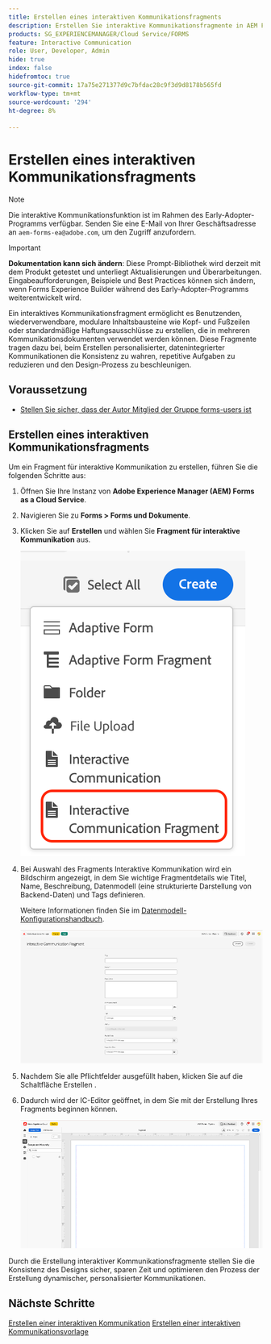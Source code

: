```yaml
---
title: Erstellen eines interaktiven Kommunikationsfragments
description: Erstellen Sie interaktive Kommunikationsfragmente in AEM Forms, um modulare, wiederverwendbare Inhaltsbausteine zu erstellen, die Konsistenz gewährleisten, Zeit sparen und personalisierte, datengesteuerte Kommunikation unterstützen.
products: SG_EXPERIENCEMANAGER/Cloud Service/FORMS
feature: Interactive Communication
role: User, Developer, Admin
hide: true
index: false
hidefromtoc: true
source-git-commit: 17a75e271377d9c7bfdac28c9f3d9d8178b565fd
workflow-type: tm+mt
source-wordcount: '294'
ht-degree: 8%

---
```


# Erstellen eines interaktiven Kommunikationsfragments

>[!NOTE]
>
> Die interaktive Kommunikationsfunktion ist im Rahmen des Early-Adopter-Programms verfügbar. Senden Sie eine E-Mail von Ihrer Geschäftsadresse an `aem-forms-ea@adobe.com`, um den Zugriff anzufordern.

>[!IMPORTANT]
>
> **Dokumentation kann sich ändern**: Diese Prompt-Bibliothek wird derzeit mit dem Produkt getestet und unterliegt Aktualisierungen und Überarbeitungen. Eingabeaufforderungen, Beispiele und Best Practices können sich ändern, wenn Forms Experience Builder während des Early-Adopter-Programms weiterentwickelt wird.

Ein interaktives Kommunikationsfragment ermöglicht es Benutzenden, wiederverwendbare, modulare Inhaltsbausteine wie Kopf- und Fußzeilen oder standardmäßige Haftungsausschlüsse zu erstellen, die in mehreren Kommunikationsdokumenten verwendet werden können. Diese Fragmente tragen dazu bei, beim Erstellen personalisierter, datenintegrierter Kommunikationen die Konsistenz zu wahren, repetitive Aufgaben zu reduzieren und den Design-Prozess zu beschleunigen.

## Voraussetzung

* [Stellen Sie sicher, dass der Autor Mitglied der Gruppe forms-users ist](/help/forms/setup-forms-cloud-service.md#configure-users)

## Erstellen eines interaktiven Kommunikationsfragments

Um ein Fragment für interaktive Kommunikation zu erstellen, führen Sie die folgenden Schritte aus:

1. Öffnen Sie Ihre Instanz von **Adobe Experience Manager (AEM) Forms as a Cloud Service**.
1. Navigieren Sie zu **Forms > Forms und Dokumente**.
1. Klicken Sie auf **Erstellen** und wählen Sie **Fragment für interaktive Kommunikation** aus.

   ![IC-Dokument suchen](/help/forms/interactive-communication/assets/fragment.png)

1. Bei Auswahl des Fragments Interaktive Kommunikation wird ein Bildschirm angezeigt, in dem Sie wichtige Fragmentdetails wie Titel, Name, Beschreibung, Datenmodell (eine strukturierte Darstellung von Backend-Daten) und Tags definieren.

   Weitere Informationen finden Sie im [Datenmodell-Konfigurationshandbuch](https://experienceleague.adobe.com/de/docs/experience-manager-cloud-service/content/forms/integrate/use-form-data-model/create-form-data-models).

   ![IC-Dokument suchen](/help/forms/interactive-communication/assets/createfrgmnt.png)

1. Nachdem Sie alle Pflichtfelder ausgefüllt haben, klicken Sie auf die Schaltfläche Erstellen .
1. Dadurch wird der IC-Editor geöffnet, in dem Sie mit der Erstellung Ihres Fragments beginnen können.

   ![IC-Dokument suchen](/help/forms/interactive-communication/assets/frgmntui.png)

Durch die Erstellung interaktiver Kommunikationsfragmente stellen Sie die Konsistenz des Designs sicher, sparen Zeit und optimieren den Prozess der Erstellung dynamischer, personalisierter Kommunikationen.

## Nächste Schritte

[Erstellen einer interaktiven Kommunikation](/help/forms/interactive-communication/create-interactive-communication.md)
[Erstellen einer interaktiven Kommunikationsvorlage](/help/forms/interactive-communication/create-interactive-communication-template.md)
